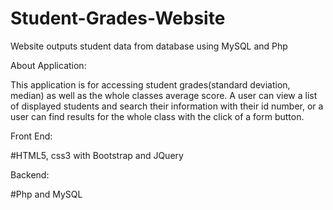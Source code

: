 # Student-Grades-Website
Website outputs student data from database using MySQL and Php

About Application:

This application is for accessing student grades(standard deviation, median) as well as the whole classes average score. A user can view a list of displayed students and search their information with their id number, or a user can find results for the whole class with the click of a form button.

Front End:

#HTML5, css3 with Bootstrap and JQuery 

Backend:

#Php and MySQL
